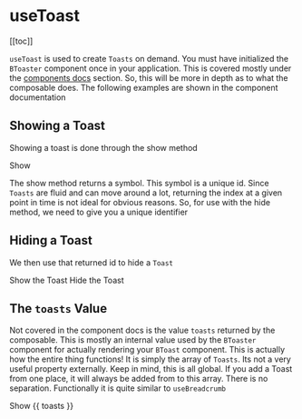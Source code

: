 # useToast

<ClientOnly>
  <Teleport to=".bd-toc">

[[toc]]

  </Teleport>
</ClientOnly>

<div class="lead mb-5">

`useToast` is used to create `Toasts` on demand. You must have initialized the `BToaster` component once in your application. This is covered mostly under the [components docs](/docs/components/toast) section. So, this will be more in depth as to what the composable does. The following examples are shown in the component documentation

</div>

## Showing a Toast

Showing a toast is done through the show method

<HighlightCard>
  <BButton @click="show('Hello World!')">Show</BButton>
  <template #html>

```vue
<template>
  <BButton @click="show('Hello World!')">Show</BButton>
</template>

<script setup lang="ts">
const {show} = useToast()
</script>
```

  </template>
</HighlightCard>

The show method returns a symbol. This symbol is a unique id. Since `Toasts` are fluid and can move around a lot, returning the index at a given point in time is not ideal for obvious reasons. So, for use with the hide method, we need to give you a unique identifier

## Hiding a Toast

We then use that returned id to hide a `Toast`

<HighlightCard>
  <BButtonGroup>
    <BButton @click="showMe" variant="success">
      Show the Toast
    </BButton>
    <BButton @click="hideMe" variant="danger">
      Hide the Toast
    </BButton>
  </BButtonGroup>
  <template #html>

```vue
<template>
  <BButtonGroup>
    <BButton @click="showMe" variant="success"> Show the Toast </BButton>
    <BButton @click="hideMe" variant="danger"> Hide the Toast </BButton>
  </BButtonGroup>
</template>

<script setup lang="ts">
const {show, hide} = useToast()

let showValue: undefined | symbol

const showMe = () => {
  if (typeof showValue === 'symbol') return
  // `show` returns a symbol
  showValue = show('Showing', {value: true, variant: 'success', pos: 'bottom-center'})
}

const hideMe = () => {
  if (showValue === undefined) return
  hide(showValue)
  showValue = undefined
}
</script>
```

  </template>

</HighlightCard>

## The `toasts` Value

Not covered in the component docs is the value `toasts` returned by the composable. This is mostly an internal value used by the `BToaster` component for actually rendering your `BToast` component. This is actually how the entire thing functions! It is simply the array of `Toasts`. Its not a very useful property externally. Keep in mind, this is all global. If you add a Toast from one place, it will always be added from to this array. There is no separation. Functionally it is quite similar to `useBreadcrumb`

<HighlightCard>
  <BButton @click="show('Hello World!')">Show</BButton>
  {{ toasts }}
  <template #html>

```vue
<template>
  <BButton @click="show('Hello World!')">Show</BButton>
  {{ toasts }}
</template>

<script setup lang="ts">
const {show, toasts} = useToast()
</script>
```

  </template>
</HighlightCard>

<script setup lang="ts">
import {data} from '../../data/components/toast.data'
import {BButton, useToast, BButtonGroup} from 'bootstrap-vue-next'
import HighlightCard from '../../components/HighlightCard.vue'

const {show, hide, toasts} = useToast()

let showValue: undefined | symbol

const showMe = () => {
  if (typeof showValue === 'symbol') return
  showValue = show('Showing', {value: true, variant: 'success', pos: 'bottom-center'})
}

const hideMe = () => {
  if (showValue === undefined) return
  hide(showValue)
  showValue = undefined
}

</script>
